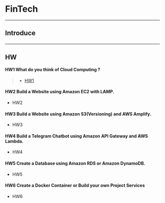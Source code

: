 # FinTech
---
## Introduce
###

---
## HW
#### HW1 What do you think of Cloud Computing ?
>* [HW1](https://github.com/leo111206/FinTech/blob/main/Hw/HW1/What_do_you_think_of_Cloud_Computing%3F.md)
#### HW2 Build a Website using Amazon EC2 with LAMP.
* HW2
#### HW3 Build a Website using Amazon S3(Versioning) and AWS Amplify.
* HW3
#### HW4 Build a Telegram Chatbot using Amazon API Gateway and AWS Lambda.
* HW4
#### HW5 Create a Database using Amazon RDS or Amazon DynamoDB.
* HW5
#### HW6 Create a Docker Container or Build your own Project Services
* HW6
